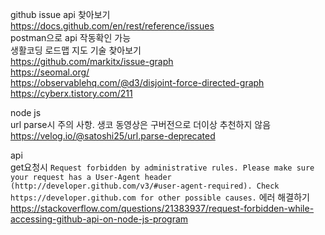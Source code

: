 github issue api 찾아보기  
https://docs.github.com/en/rest/reference/issues  
postman으로 api 작동확인 가능  
생활코딩 로드맵 지도 기술 찾아보기  
https://github.com/markitx/issue-graph  
https://seomal.org/  
https://observablehq.com/@d3/disjoint-force-directed-graph  
https://cyberx.tistory.com/211  



node js  
url parse시 주의 사항. 생코 동영상은 구버전으로 더이상 추천하지 않음  
https://velog.io/@satoshi25/url.parse-deprecated  


api  
get요청시 `Request forbidden by administrative rules. Please make sure your request has a User-Agent header (http://developer.github.com/v3/#user-agent-required). Check https://developer.github.com for other possible causes.` 에러 해결하기  
https://stackoverflow.com/questions/21383937/request-forbidden-while-accessing-github-api-on-node-js-program
